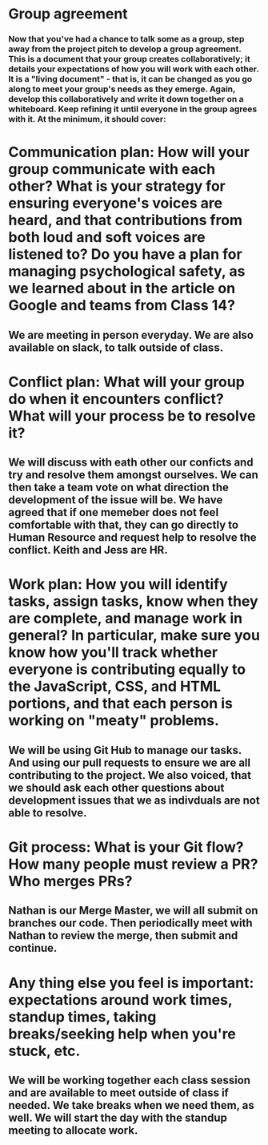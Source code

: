 
# Group agreement

### Now that you've had a chance to talk some as a group, step away from the project pitch to develop a group agreement. This is a document that your group creates collaboratively; it details your expectations of how you will work with each other. It is a "living document" - that is, it can be changed as you go along to meet your group's needs as they emerge. Again, develop this collaboratively and write it down together on a whiteboard. Keep refining it until everyone in the group agrees with it. At the minimum, it should cover:

# Communication plan: How will your group communicate with each other? What is your strategy for ensuring everyone's voices are heard, and that contributions from both loud and soft voices are listened to? Do you have a plan for managing psychological safety, as we learned about in the article on Google and teams from Class 14?
## We are meeting in person everyday. We are also available on slack, to talk outside of class. 

# Conflict plan: What will your group do when it encounters conflict? What will your process be to resolve it?
## We will discuss with eath other our conficts and try and resolve them amongst ourselves. We can then take a team vote on what direction the development of the issue will be. We have agreed that if one memeber does not feel comfortable with that, they can go directly to Human Resource and request help to resolve the conflict. Keith and Jess are HR. 
   
# Work plan: How you will identify tasks, assign tasks, know when they are complete, and manage work in general? In particular, make sure you know how you'll track whether everyone is contributing equally to the JavaScript, CSS, and HTML portions, and that each person is working on "meaty" problems.
## We will be using Git Hub to manage our tasks. And using our pull requests to ensure we are all contributing to the project. We also voiced, that we should ask each other questions about development issues that we as indivduals are not able to resolve.
    
# Git process: What is your Git flow? How many people must review a PR? Who merges PRs?
## Nathan is our Merge Master, we will all submit on branches our code. Then periodically meet with Nathan to review the merge, then submit and continue.

# Any thing else you feel is important: expectations around work times, standup times, taking breaks/seeking help when you're stuck, etc.
## We will be working together each class session and are available to meet outside of class if needed. We take breaks when we need them, as well. We will start the day with the standup meeting to allocate work.


